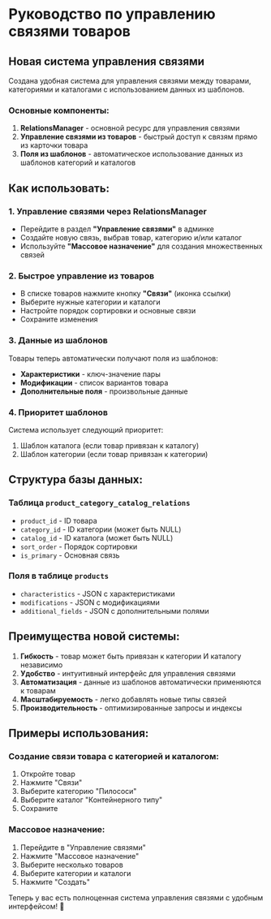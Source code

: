 # Руководство по управлению связями товаров

## Новая система управления связями

Создана удобная система для управления связями между товарами, категориями и каталогами с использованием данных из шаблонов.

### Основные компоненты:

1. **RelationsManager** - основной ресурс для управления связями
2. **Управление связями из товаров** - быстрый доступ к связям прямо из карточки товара
3. **Поля из шаблонов** - автоматическое использование данных из шаблонов категорий и каталогов

## Как использовать:

### 1. Управление связями через RelationsManager

- Перейдите в раздел **"Управление связями"** в админке
- Создайте новую связь, выбрав товар, категорию и/или каталог
- Используйте **"Массовое назначение"** для создания множественных связей

### 2. Быстрое управление из товаров

- В списке товаров нажмите кнопку **"Связи"** (иконка ссылки)
- Выберите нужные категории и каталоги
- Настройте порядок сортировки и основные связи
- Сохраните изменения

### 3. Данные из шаблонов

Товары теперь автоматически получают поля из шаблонов:
- **Характеристики** - ключ-значение пары
- **Модификации** - список вариантов товара
- **Дополнительные поля** - произвольные данные

### 4. Приоритет шаблонов

Система использует следующий приоритет:
1. Шаблон каталога (если товар привязан к каталогу)
2. Шаблон категории (если товар привязан к категории)

## Структура базы данных:

### Таблица `product_category_catalog_relations`
- `product_id` - ID товара
- `category_id` - ID категории (может быть NULL)
- `catalog_id` - ID каталога (может быть NULL)
- `sort_order` - Порядок сортировки
- `is_primary` - Основная связь

### Поля в таблице `products`
- `characteristics` - JSON с характеристиками
- `modifications` - JSON с модификациями
- `additional_fields` - JSON с дополнительными полями

## Преимущества новой системы:

1. **Гибкость** - товар может быть привязан к категории И каталогу независимо
2. **Удобство** - интуитивный интерфейс для управления связями
3. **Автоматизация** - данные из шаблонов автоматически применяются к товарам
4. **Масштабируемость** - легко добавлять новые типы связей
5. **Производительность** - оптимизированные запросы и индексы

## Примеры использования:

### Создание связи товара с категорией и каталогом:
1. Откройте товар
2. Нажмите "Связи"
3. Выберите категорию "Пилососи"
4. Выберите каталог "Контейнерного типу"
5. Сохраните

### Массовое назначение:
1. Перейдите в "Управление связями"
2. Нажмите "Массовое назначение"
3. Выберите несколько товаров
4. Выберите категории и каталоги
5. Нажмите "Создать"

Теперь у вас есть полноценная система управления связями с удобным интерфейсом! 🚀
